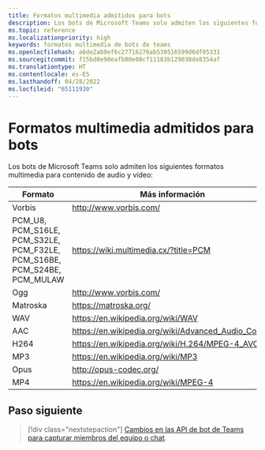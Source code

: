 ```yaml
---
title: Formatos multimedia admitidos para bots
description: Los bots de Microsoft Teams solo admiten los siguientes formatos multimedia para contenido de audio y vídeo.
ms.topic: reference
ms.localizationpriority: high
keywords: formatos multimedia de bots de teams
ms.openlocfilehash: a6de2ab9ef6c27716276ab530516599d6df05331
ms.sourcegitcommit: f15bd0e90eafb00e00cf11183b129038de8354af
ms.translationtype: HT
ms.contentlocale: es-ES
ms.lasthandoff: 04/28/2022
ms.locfileid: "65111930"
---
```

# <a name="supported-media-formats-for-bots"></a>Formatos multimedia admitidos para bots

Los bots de Microsoft Teams solo admiten los siguientes formatos multimedia para contenido de audio y vídeo:

| Formato | Más información |
| --- | --- |
| Vorbis | http://www.vorbis.com/ |
| PCM_U8, PCM_S16LE, PCM_S32LE, PCM_F32LE, PCM_S16BE, PCM_S24BE, PCM_MULAW | https://wiki.multimedia.cx/?title=PCM |
| Ogg | http://www.vorbis.com/ |
| Matroska | https://matroska.org/ |
| WAV | https://en.wikipedia.org/wiki/WAV |
| AAC | https://en.wikipedia.org/wiki/Advanced_Audio_Coding |
| H264 | https://en.wikipedia.org/wiki/H.264/MPEG-4_AVC |
| MP3 | https://en.wikipedia.org/wiki/MP3 |
| Opus | http://opus-codec.org/ |
| MP4 | https://en.wikipedia.org/wiki/MPEG-4 |

## <a name="next-step"></a>Paso siguiente

> [!div class="nextstepaction"]
> [Cambios en las API de bot de Teams para capturar miembros del equipo o chat](~/resources/team-chat-member-api-changes.md).
